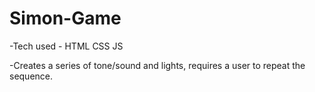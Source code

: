 # Simon-Game
-Tech used - HTML CSS JS

-Creates a series of tone/sound and lights, requires a user to repeat the sequence.
